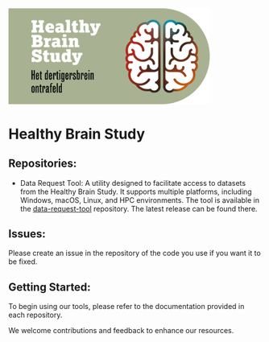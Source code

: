 <img src="logo.png" alt="Logo" width="400">

# Healthy Brain Study

## Repositories:

- Data Request Tool: A utility designed to facilitate access to datasets from the Healthy Brain Study. It supports multiple platforms, including Windows, macOS, Linux, and HPC environments. The tool is available in the [data-request-tool](https://github.com/Healthy-Brain-Study/data-request-tool) repository. The latest release can be found there.

## Issues:

Please create an issue in the repository of the code you use if you want it to be fixed.

## Getting Started:

To begin using our tools, please refer to the documentation provided in each repository.

We welcome contributions and feedback to enhance our resources.
